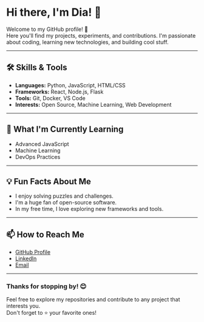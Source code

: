 # Hi there, I'm Dia! 👋

Welcome to my GitHub profile! 🚀  
Here you'll find my projects, experiments, and contributions. I'm passionate about coding, learning new technologies, and building cool stuff. 

---

## 🛠️ Skills & Tools  
- **Languages:** Python, JavaScript, HTML/CSS  
- **Frameworks:** React, Node.js, Flask  
- **Tools:** Git, Docker, VS Code  
- **Interests:** Open Source, Machine Learning, Web Development  

---

## 🌱 What I'm Currently Learning  
- Advanced JavaScript  
- Machine Learning  
- DevOps Practices  

---

## 💡 Fun Facts About Me  
- I enjoy solving puzzles and challenges.  
- I'm a huge fan of open-source software.  
- In my free time, I love exploring new frameworks and tools.  

---

## 📫 How to Reach Me  
- [GitHub Profile](https://github.com/dia67752)  
- [LinkedIn](https://linkedin.com/in/dia67752)  
- [Email](mailto:your-email@example.com)  

---

### Thanks for stopping by! 😊  
Feel free to explore my repositories and contribute to any project that interests you.  
Don't forget to ⭐ your favorite ones!

